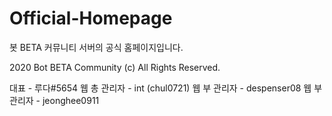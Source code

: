 # Official-Homepage
봇 BETA 커뮤니티 서버의 공식 홈페이지입니다.


2020 Bot BETA Community (c) All Rights Reserved.

대표 - 루다#5654
웹 총 관리자 - int (chul0721)
웹 부 관리자 - despenser08
웹 부 관리자 - jeonghee0911
